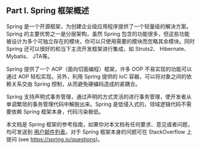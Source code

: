 ## Part I. Spring 框架概述

Spring 是一个开源框架，为创建企业级应用程序提供了一个轻量级的解决方案。Spring 的主要优势之一是分层架构，虽然 Spring 包含的功能很多，但这些功能被设计为多个可独立存在的模块，你可以只使用需要的模块而忽略其余模块。同时 Spring 还可以很好的和当下主流开发框架进行集成，如 Struts2、 Hibernate、 Mybatis、 JTA等。

Spring 提供了一个 AOP（面向切面编程）框架，许多 OOP 不易实现的功能可以通过 AOP 轻松实现。另外，利用 Spring 提供的 IoC 容器，可以将对象之间的依赖关系交由 Spring 控制，从而避免硬编码造成的紧耦合。

Spring 支持声明式事务管理，通过声明的方式灵活的进行事务管理，使开发者从单调繁琐的事务管理代码中解脱出来。Spring 是低侵入式的，领域逻辑代码不需要依赖 Spring 框架本身，代码污染极低。

本文档是 Spring 框架的参考指南，如果你对本文档有任何要求、意见或者问题，均可发送到 [用户邮件列表](https://groups.google.com/forum/#!forum/spring-framework-contrib)。对于 Spring 框架本身的问题可在 StackOverflow 上提问 (see https://spring.io/questions)。